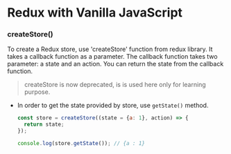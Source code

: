 # Redux with Vanilla JavaScript

### createStore()

To create a Redux store, use 'createStore' function from redux library. It takes a callback function as a parameter. The callback function takes two parameter: a state and an action. You can return the state from the callback function.

>createStore is now deprecated, is is used here only for learning purpose.

- In order to get the state provided by store, use `getState()` method.
  ```javascript
  const store = createStore((state = {a: 1}, action) => {
    return state;
  });

  console.log(store.getState()); // {a : 1}
  ```

